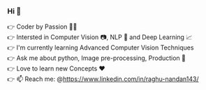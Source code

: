 ### Hi 👋

<!--
**karmanandan/karmanandan** is a ✨ _special_ ✨ repository because its `README.md` (this file) appears on your GitHub profile.

Here are some ideas to get you started:

- 🔭 I’m currently working on ...
- 🌱 I’m currently learning ...
- 👯 I’m looking to collaborate on ...
- 🤔 I’m looking for help with ...
- 💬 Ask me about ...
- 📫 How to reach me: ...
- 😄 Pronouns: ...
- ⚡ Fun fact: ...
-->

:point_right: Coder by Passion :man_technologist: \
:point_right: Intersted in Computer Vision :camera:, NLP :bookmark_tabs: and Deep Learning :chart_with_upwards_trend: \
:point_right: I'm currently learning Advanced Computer Vision Techniques \
:point_right: Ask me about python, Image pre-processing, Production :muscle: \
:point_right: Love to learn new Concepts 	:heart: \
:point_right: 📫 Reach me: @https://www.linkedin.com/in/raghu-nandan143/


